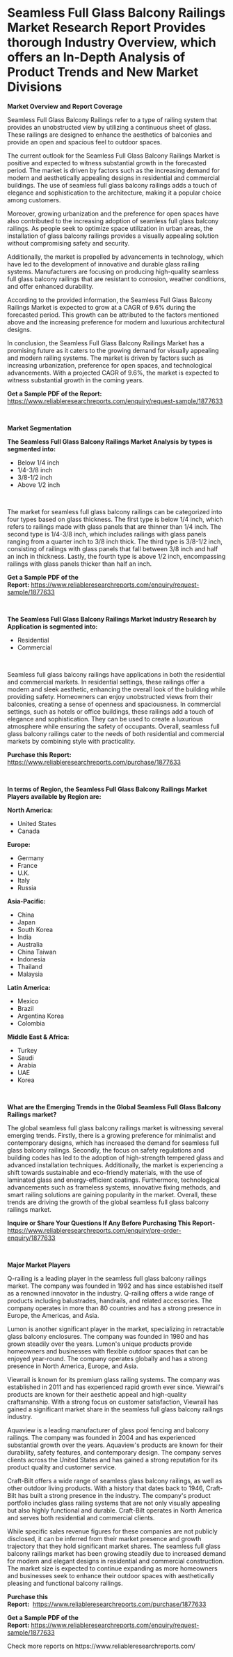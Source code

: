 <p><h1>Seamless Full Glass Balcony Railings Market Research Report Provides thorough Industry Overview, which offers an In-Depth Analysis of Product Trends and New Market Divisions</h1></p><p><strong>Market Overview and Report Coverage</strong></p>
<p><p>Seamless Full Glass Balcony Railings refer to a type of railing system that provides an unobstructed view by utilizing a continuous sheet of glass. These railings are designed to enhance the aesthetics of balconies and provide an open and spacious feel to outdoor spaces.</p><p>The current outlook for the Seamless Full Glass Balcony Railings Market is positive and expected to witness substantial growth in the forecasted period. The market is driven by factors such as the increasing demand for modern and aesthetically appealing designs in residential and commercial buildings. The use of seamless full glass balcony railings adds a touch of elegance and sophistication to the architecture, making it a popular choice among customers.</p><p>Moreover, growing urbanization and the preference for open spaces have also contributed to the increasing adoption of seamless full glass balcony railings. As people seek to optimize space utilization in urban areas, the installation of glass balcony railings provides a visually appealing solution without compromising safety and security.</p><p>Additionally, the market is propelled by advancements in technology, which have led to the development of innovative and durable glass railing systems. Manufacturers are focusing on producing high-quality seamless full glass balcony railings that are resistant to corrosion, weather conditions, and offer enhanced durability.</p><p>According to the provided information, the Seamless Full Glass Balcony Railings Market is expected to grow at a CAGR of 9.6% during the forecasted period. This growth can be attributed to the factors mentioned above and the increasing preference for modern and luxurious architectural designs.</p><p>In conclusion, the Seamless Full Glass Balcony Railings Market has a promising future as it caters to the growing demand for visually appealing and modern railing systems. The market is driven by factors such as increasing urbanization, preference for open spaces, and technological advancements. With a projected CAGR of 9.6%, the market is expected to witness substantial growth in the coming years.</p></p>
<p><strong>Get a Sample PDF of the Report:</strong> <a href="https://www.reliableresearchreports.com/enquiry/request-sample/1877633">https://www.reliableresearchreports.com/enquiry/request-sample/1877633</a></p>
<p>&nbsp;</p>
<p><strong>Market Segmentation</strong></p>
<p><strong>The Seamless Full Glass Balcony Railings Market Analysis by types is segmented into:</strong></p>
<p><ul><li>Below 1/4 inch</li><li>1/4-3/8 inch</li><li>3/8-1/2 inch</li><li>Above 1/2 inch</li></ul></p>
<p>&nbsp;</p>
<p><p>The market for seamless full glass balcony railings can be categorized into four types based on glass thickness. The first type is below 1/4 inch, which refers to railings made with glass panels that are thinner than 1/4 inch. The second type is 1/4-3/8 inch, which includes railings with glass panels ranging from a quarter inch to 3/8 inch thick. The third type is 3/8-1/2 inch, consisting of railings with glass panels that fall between 3/8 inch and half an inch in thickness. Lastly, the fourth type is above 1/2 inch, encompassing railings with glass panels thicker than half an inch.</p></p>
<p><strong>Get a Sample PDF of the Report:</strong>&nbsp;<a href="https://www.reliableresearchreports.com/enquiry/request-sample/1877633">https://www.reliableresearchreports.com/enquiry/request-sample/1877633</a></p>
<p>&nbsp;</p>
<p><strong>The Seamless Full Glass Balcony Railings Market Industry Research by Application is segmented into:</strong></p>
<p><ul><li>Residential</li><li>Commercial</li></ul></p>
<p>&nbsp;</p>
<p><p>Seamless full glass balcony railings have applications in both the residential and commercial markets. In residential settings, these railings offer a modern and sleek aesthetic, enhancing the overall look of the building while providing safety. Homeowners can enjoy unobstructed views from their balconies, creating a sense of openness and spaciousness. In commercial settings, such as hotels or office buildings, these railings add a touch of elegance and sophistication. They can be used to create a luxurious atmosphere while ensuring the safety of occupants. Overall, seamless full glass balcony railings cater to the needs of both residential and commercial markets by combining style with practicality.</p></p>
<p><strong>Purchase this Report:</strong>&nbsp; <a href="https://www.reliableresearchreports.com/purchase/1877633">https://www.reliableresearchreports.com/purchase/1877633</a></p>
<p>&nbsp;</p>
<p><strong>In terms of Region, the Seamless Full Glass Balcony Railings Market Players available by Region are:</strong></p>
<p>
    <p> <strong> North America: </strong>
        <ul>
            <li>United States</li>
            <li>Canada</li>
        </ul>
        </p> 
    <p> <strong> Europe: </strong>
        <ul>
            <li>Germany</li>
            <li>France</li>
            <li>U.K.</li>
            <li>Italy</li>
            <li>Russia</li>
        </ul>
        </p> 
    <p> <strong> Asia-Pacific: </strong>
        <ul>
            <li>China</li>
            <li>Japan</li>
            <li>South Korea</li>
            <li>India</li>
            <li>Australia</li>
            <li>China Taiwan</li>
            <li>Indonesia</li>
            <li>Thailand</li>
            <li>Malaysia</li>
        </ul>
        </p> 
    <p> <strong> Latin America: </strong>
        <ul>
            <li>Mexico</li>
            <li>Brazil</li>
            <li>Argentina Korea</li>
            <li>Colombia</li>
        </ul>
        </p> 
    <p> <strong> Middle East & Africa: </strong>
        <ul>
            <li>Turkey</li>
            <li>Saudi</li>
            <li>Arabia</li>
            <li>UAE</li>
            <li>Korea</li>
        </ul>
    </p>
    </p>
<p>&nbsp;</p>
<p><strong>What are the Emerging Trends in the Global Seamless Full Glass Balcony Railings market?</strong></p>
<p><p>The global seamless full glass balcony railings market is witnessing several emerging trends. Firstly, there is a growing preference for minimalist and contemporary designs, which has increased the demand for seamless full glass balcony railings. Secondly, the focus on safety regulations and building codes has led to the adoption of high-strength tempered glass and advanced installation techniques. Additionally, the market is experiencing a shift towards sustainable and eco-friendly materials, with the use of laminated glass and energy-efficient coatings. Furthermore, technological advancements such as frameless systems, innovative fixing methods, and smart railing solutions are gaining popularity in the market. Overall, these trends are driving the growth of the global seamless full glass balcony railings market.</p></p>
<p><strong>Inquire or Share Your Questions If Any Before Purchasing This Report</strong>- <a href="https://www.reliableresearchreports.com/enquiry/pre-order-enquiry/1877633">https://www.reliableresearchreports.com/enquiry/pre-order-enquiry/1877633</a></p>
<p>&nbsp;</p>
<p><strong>Major Market Players</strong></p>
<p><p>Q-railing is a leading player in the seamless full glass balcony railings market. The company was founded in 1992 and has since established itself as a renowned innovator in the industry. Q-railing offers a wide range of products including balustrades, handrails, and related accessories. The company operates in more than 80 countries and has a strong presence in Europe, the Americas, and Asia.</p><p>Lumon is another significant player in the market, specializing in retractable glass balcony enclosures. The company was founded in 1980 and has grown steadily over the years. Lumon's unique products provide homeowners and businesses with flexible outdoor spaces that can be enjoyed year-round. The company operates globally and has a strong presence in North America, Europe, and Asia.</p><p>Viewrail is known for its premium glass railing systems. The company was established in 2011 and has experienced rapid growth ever since. Viewrail's products are known for their aesthetic appeal and high-quality craftsmanship. With a strong focus on customer satisfaction, Viewrail has gained a significant market share in the seamless full glass balcony railings industry.</p><p>Aquaview is a leading manufacturer of glass pool fencing and balcony railings. The company was founded in 2004 and has experienced substantial growth over the years. Aquaview's products are known for their durability, safety features, and contemporary design. The company serves clients across the United States and has gained a strong reputation for its product quality and customer service.</p><p>Craft-Bilt offers a wide range of seamless glass balcony railings, as well as other outdoor living products. With a history that dates back to 1946, Craft-Bilt has built a strong presence in the industry. The company's product portfolio includes glass railing systems that are not only visually appealing but also highly functional and durable. Craft-Bilt operates in North America and serves both residential and commercial clients.</p><p>While specific sales revenue figures for these companies are not publicly disclosed, it can be inferred from their market presence and growth trajectory that they hold significant market shares. The seamless full glass balcony railings market has been growing steadily due to increased demand for modern and elegant designs in residential and commercial construction. The market size is expected to continue expanding as more homeowners and businesses seek to enhance their outdoor spaces with aesthetically pleasing and functional balcony railings.</p></p>
<p><strong>Purchase this Report:</strong>&nbsp;&nbsp;<a href="https://www.reliableresearchreports.com/purchase/1877633">https://www.reliableresearchreports.com/purchase/1877633</a></p>
<p></p>
<p><strong>Get a Sample PDF of the Report:</strong>&nbsp;<a href="https://www.reliableresearchreports.com/enquiry/request-sample/1877633">https://www.reliableresearchreports.com/enquiry/request-sample/1877633</a></p>
<p>Check more reports on https://www.reliableresearchreports.com/</p>
